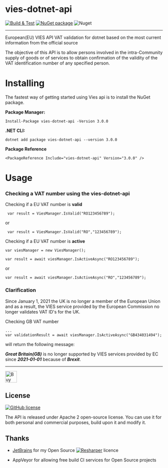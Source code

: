 # vies-dotnet-api

[![Build & Test](https://github.com/zapadi/vies-dotnet/actions/workflows/build.yml/badge.svg?branch=master)](https://github.com/zapadi/vies-dotnet/actions/workflows/build.yml)
[![NuGet package](https://img.shields.io/nuget/v/vies-dotnet-api.svg)](https://www.nuget.org/packages/vies-dotnet-api)
![Nuget](https://img.shields.io/nuget/dt/vies-dotnet-api)

---

European(EU)  VIES API VAT validation for dotnet based on the most current information from the official source

The objective of this API is to allow persons involved in the intra-Community supply of goods or of services to obtain confirmation of the validity of the VAT identification number of any specified person.


# Installing

The fastest way of getting started using Vies api is to install the NuGet package.

**Package Manager:**
```
Install-Package vies-dotnet-api -Version 3.0.0
```
**.NET CLI:**
```
dotnet add package vies-dotnet-api --version 3.0.0
```
**Package Reference**
```
<PackageReference Include="vies-dotnet-api" Version="3.0.0" />
```
# Usage

### Checking a VAT number using the vies-dotnet-api

Checking if a EU VAT number is **valid**
```
 var result = ViesManager.IsValid("RO123456789");
```
 or

```
 var result = ViesManager.IsValid("RO","123456789");
```

Checking if a EU VAT number is **active**

```
var viesManager = new ViesManager();

var result = await viesManager.IsActiveAsync("RO123456789");
```
or

```
var result = await viesManager.IsActiveAsync("RO","123456789");
```

### Clarification

Since January 1, 2021 the UK is no longer a member of the European Union and as a result, the VIES service provided by the European Commission no longer validates VAT ID's for the UK.

Checking GB VAT number
```
...
var validationResult = await viesManager.IsActiveAsync("GB434031494");
```
will return the following message:

***Great Britain(GB)*** is no longer supported by VIES services provided by EC since ***2021-01-01*** because of ***Brexit***.

****

<a href="https://www.buymeacoffee.com/vXCNnz9" target="_blank"><img src="https://cdn.buymeacoffee.com/buttons/lato-yellow.png" alt="Buy Me A Coffee" height="37" ></a>

## License
[![GitHub license](https://img.shields.io/github/license/zapadi/vies-dotnet?color=blue)](https://github.com/zapadi/vies-dotnet/blob/master/LICENSE)

The API is released under Apache 2 open-source license. You can use it for both personal and commercial purposes, build upon it and modify it.

## Thanks

* [JetBrains](http://www.jetbrains.com/) for my Open Source [![Resharper](https://github.com/zapadi/vies-dotnet/blob/master/logo-resharper.gif)](http://www.jetbrains.com/resharper/) licence

* AppVeyor for allowing free build CI services for Open Source projects

